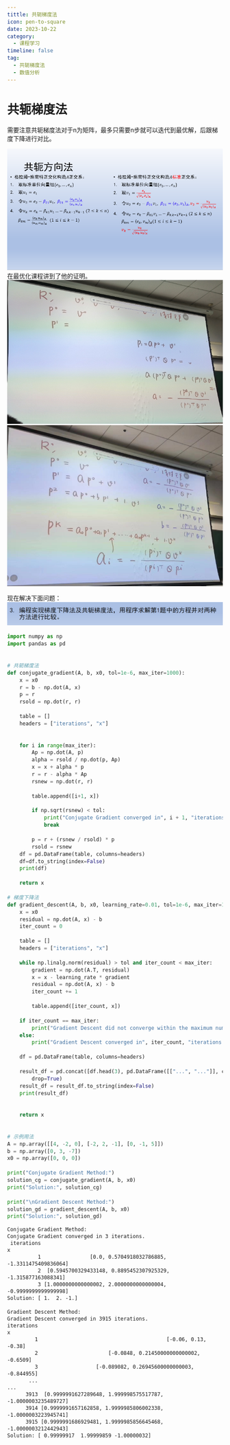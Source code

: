 ```yaml
---
tittle: 共轭梯度法
icon: pen-to-square
date: 2023-10-22
category:
  - 课程学习
timeline: false 
tag:
  - 共轭梯度法
  - 数值分析
--- 
```



# 共轭梯度法  

需要注意共轭梯度法对于n为矩阵，最多只需要n步就可以迭代到最优解，后跟梯度下降进行对比。

<!-- more -->

![Alt text](image-3.png)  
在最优化课程讲到了他的证明。
![Alt text](image-4.png)  
![Alt text](image-5.png)    

现在解决下面问题：
![Alt text](image-2.png)
```python
import numpy as np
import pandas as pd


# 共轭梯度法
def conjugate_gradient(A, b, x0, tol=1e-6, max_iter=1000):
    x = x0
    r = b - np.dot(A, x)
    p = r
    rsold = np.dot(r, r)

    table = []
    headers = ["iterations", "x"]


    for i in range(max_iter):
        Ap = np.dot(A, p)
        alpha = rsold / np.dot(p, Ap)
        x = x + alpha * p
        r = r - alpha * Ap
        rsnew = np.dot(r, r)

        table.append([i+1, x])

        if np.sqrt(rsnew) < tol:
            print("Conjugate Gradient converged in", i + 1, "iterations.")
            break

        p = r + (rsnew / rsold) * p
        rsold = rsnew
    df = pd.DataFrame(table, columns=headers)
    df=df.to_string(index=False)
    print(df)

    return x

# 梯度下降法
def gradient_descent(A, b, x0, learning_rate=0.01, tol=1e-6, max_iter=10000):
    x = x0
    residual = np.dot(A, x) - b
    iter_count = 0

    table = []
    headers = ["iterations", "x"]

    while np.linalg.norm(residual) > tol and iter_count < max_iter:
        gradient = np.dot(A.T, residual)
        x = x - learning_rate * gradient
        residual = np.dot(A, x) - b
        iter_count += 1

        table.append([iter_count, x])

    if iter_count == max_iter:
        print("Gradient Descent did not converge within the maximum number of iterations.")
    else:
        print("Gradient Descent converged in", iter_count, "iterations.")

    df = pd.DataFrame(table, columns=headers)

    result_df = pd.concat([df.head(3), pd.DataFrame([["...", "..."]], columns=headers), df.tail(3)]).reset_index(
        drop=True)
    result_df = result_df.to_string(index=False)
    print(result_df)


    return x


# 示例用法
A = np.array([[4, -2, 0], [-2, 2, -1], [0, -1, 5]])
b = np.array([0, 3, -7])
x0 = np.array([0, 0, 0])

print("Conjugate Gradient Method:")
solution_cg = conjugate_gradient(A, b, x0)
print("Solution:", solution_cg)

print("\nGradient Descent Method:")
solution_gd = gradient_descent(A, b, x0)
print("Solution:", solution_gd)
```

    Conjugate Gradient Method:
    Conjugate Gradient converged in 3 iterations.
     iterations                                                             x
              1                [0.0, 0.5704918032786885, -1.3311475409836064]
              2  [0.5945700329433148, 0.8895452307925329, -1.315877163088341]
              3 [1.0000000000000002, 2.0000000000000004, -0.9999999999999998]
    Solution: [ 1.  2. -1.]
    
    Gradient Descent Method:
    Gradient Descent converged in 3915 iterations.
    iterations                                                             x
             1                                          [-0.06, 0.13, -0.38]
             2                       [-0.0848, 0.21450000000000002, -0.6509]
             3                   [-0.089082, 0.26945600000000003, -0.844955]
           ...                                                           ...
          3913  [0.9999991627289648, 1.999998575517787, -1.0000003235489727]
          3914 [0.9999991657162858, 1.9999985806002338, -1.0000003223945741]
          3915 [0.9999991686929481, 1.9999985856645468, -1.0000003212442943]
    Solution: [ 0.99999917  1.99999859 -1.00000032]
    
